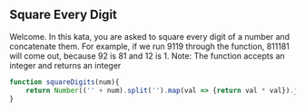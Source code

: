 ## Square Every Digit

Welcome. In this kata, you are asked to square every digit of a number and concatenate them. For example, if we run 9119 through the function, 811181 will come out, because 92 is 81 and 12 is 1. Note: The function accepts an integer and returns an integer

```javascript
function squareDigits(num){
    return Number(('' + num).split('').map(val => {return val * val}).join(''))
}
```
